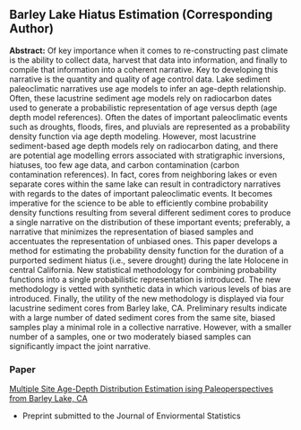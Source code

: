## Barley Lake Hiatus Estimation (Corresponding Author)

**Abstract:** Of key importance when it comes to re-constructing past climate is the ability to collect data, harvest that data into information, and finally to compile that information into a coherent narrative. Key to developing this narrative is the quantity and quality of age control data. Lake sediment paleoclimatic narratives use age models to infer an age-depth relationship. Often, these lacustrine sediment age models rely on radiocarbon dates used to generate a probabilistic representation of age versus depth (age depth model references). Often the dates of important paleoclimatic events such as droughts, floods, fires, and pluvials are represented as a probability density function via age depth modeling. However, most lacustrine sediment-based age depth models rely on radiocarbon dating, and there are potential age modelling errors associated with stratigraphic inversions, hiatuses, too few age data, and carbon contamination (carbon contamination references). In fact, cores from neighboring lakes or even separate cores within the same lake can result in contradictory narratives with regards to the dates of important paleoclimatic events. It becomes imperative for the science to be able to efficiently combine probability density functions resulting from several different sediment cores to produce a single narrative on the distribution of these important events; preferably, a narrative that minimizes the representation of biased samples and accentuates the representation of unbiased ones. This paper develops a method for estimating the probability density function for the duration of a purported sediment hiatus (i.e., severe drought) during the late Holocene in central California. New statistical methodology for combining probability functions into a single probabilistic representation is introduced. The new methodology is vetted with synthetic data in which various levels of bias are introduced. Finally, the utility of the new methodology is displayed via four lacustrine sediment cores from Barley lake, CA. Preliminary results indicate with a large number of dated sediment cores from the same site, biased samples play a minimal role in a collective narrative. However, with a smaller number of a samples, one or two moderately biased samples can significantly impact the joint narrative.

### Paper
[Multiple Site Age-Depth Distribution Estimation ising Paleoperspectives from Barley Lake, CA](/pdf/Barley_Lake_Statistics_Paper.pdf)
- Preprint submitted to the Journal of Enviormental Statistics

